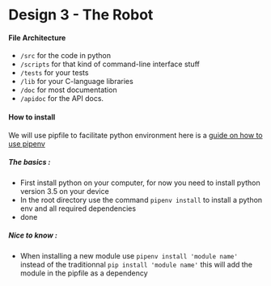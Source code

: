 # Design 3 -  The Robot

#### File Architecture
 - `/src` for the code in python
 - `/scripts` for that kind of command-line interface stuff
 - `/tests` for your tests
 - `/lib` for your C-language libraries
 - `/doc` for most documentation
 - `/apidoc` for the API docs.


#### How to install
We will use pipfile to facilitate python environment here is a [guide on how to use pipenv](https://realpython.com/pipenv-guide/)
##### The basics :
 - First install python on your computer, for now you need to install python version 3.5 on your device
 - In the root directory use the command `pipenv install` to install a python env and all required dependencies
 - done

##### Nice to know :
 - When installing a new module use `pipenv install 'module name'` instead of the traditionnal `pip install 'module name'` this will add the module in the pipfile as a dependency